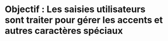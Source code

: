 # Objectif : Les saisies utilisateurs sont traiter pour gérer les accents et autres caractères spéciaux
